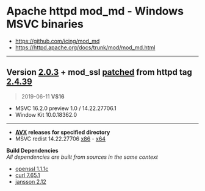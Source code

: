 # Apache httpd mod_md - Windows MSVC binaries #
- https://github.com/icing/mod_md
- https://httpd.apache.org/docs/trunk/mod/mod_md.html

----
## Version [2.0.3](https://github.com/icing/mod_md/tree/v2.0.3) + mod_ssl [patched](https://github.com/icing/mod_md/blob/master/patches/mod_ssl_md2-2.4.x.diff) from httpd tag [2.4.39](https://github.com/apache/httpd/tree/2.4.39)   
> 
> 2019-06-11 **VS16**
- MSVC 16.2.0 preview 1.0 / 14.22.27706.1
- Window Kit 10.0.18362.0  
----
- **[AVX](https://msdn.microsoft.com/fr-fr/library/jj620901.aspx) releases** __for specified directory__
- MSVC redist 14.22.27706 [x86](https://gitlab.com/stdout12/adns/tags) - [x64](https://gitlab.com/stdout12/adns/tags)

**Build Dependencies**  
*All dependencies are built from sources in the same context*
 - [openssl 1.1.1c](https://github.com/openssl/openssl/tree/OpenSSL_1_1_1c)
 - [curl 7.65.1](https://github.com/curl/curl/tree/curl-7_65_1)  
 - [jansson 2.12](https://github.com/akheron/jansson/tree/v2.12)
